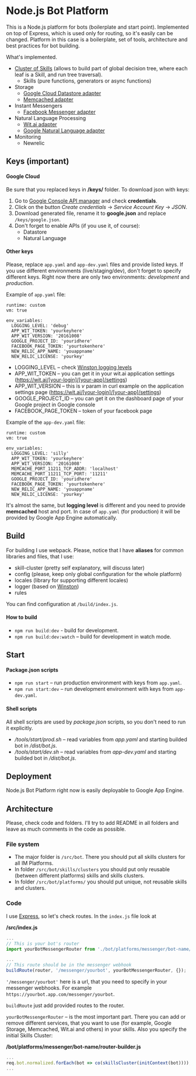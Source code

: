 # Node.js Bot Platform

This is a Node.js platform for bots (boilerplate and start point). Implemented on top of Express, which is used only for routing, so it's easily can be changed. Platform in this case is a boilerplate, set of tools, architecture and best practices for bot building.

What's implemented.
 * [Cluster of Skills](https://github.com/evilai/nbp-skills-cluster) (allows to build part of global decision tree, where each leaf is a Skill, and run tree traversal).
   * Skills (pure functions, generators or async functions)
 * Storage
   * [Google Cloud Datastore adapter](https://github.com/evilai/nbp-adapter-google-datastore)
   * [Memcached adapter](https://github.com/evilai/nbp-adapter-memcached)
 * Instant Messengers
   * [Facebook Messenger adapter](https://github.com/evilai/nbp-adapter-fb-messenger)
 * Natural Language Processing
   * [Wit.ai adapter](https://github.com/evilai/nbp-adapter-wit)
   * [Google Natural Language adapter](https://github.com/evilai/nbp-adapter-google-natural-language)
 * Monitoring
   * Newrelic

## Keys (important)
#### Google Cloud
Be sure that you replaced keys in **/keys/** folder. To download json with keys:
   1. Go to [Google Console API manager](https://console.cloud.google.com/apis/dashboard) and check **credentials**.
   2. Click on the button _Create credentials_ -> _Service Account Key_ -> _JSON_.
   3. Download generated file, rename it to **google.json** and replace `/keys/google.json`.
   4. Don't forget to enable APIs (if you use it, of course):
        * Datastore
        * Natural Language

#### Other keys
Please, replace `app.yaml` and `app-dev.yaml` files and provide listed keys. If you use different environments (live/staging/dev), don't forget to specify different keys. Right now there are only two environments: _development_ and _production_.

Example of `app.yaml` file:
```
runtime: custom
vm: true

env_variables:
  LOGGING_LEVEL: 'debug'
  APP_WIT_TOKEN: 'yourkeyhere'
  APP_WIT_VERSION: '20161008'
  GOOGLE_PROJECT_ID: 'youridhere'
  FACEBOOK_PAGE_TOKEN: 'yourtokenhere'
  NEW_RELIC_APP_NAME: 'youappname'
  NEW_RELIC_LICENSE: 'yourkey'
```
* LOGGING_LEVEL – check [Winston logging levels](https://github.com/winstonjs/winston#logging-levels)
* APP_WIT_TOKEN – you can get it in your wit.ai application settings (https://wit.ai/[your-login]/[your-app]/settings)
* APP_WIT_VERSION – this is _v_ param in curl example on the application settings page (https://wit.ai/[your-login]/[your-app]/settings)
* GOOGLE_PROJECT_ID – you can get it on the dashboard page of your Google project in Google console
* FACEBOOK_PAGE_TOKEN – token of your facebook page

Example of the `app-dev.yaml` file:
```
runtime: custom
vm: true

env_variables:
  LOGGING_LEVEL: 'silly'
  APP_WIT_TOKEN: 'yourkeyhere'
  APP_WIT_VERSION: '20161008'
  MEMCACHE_PORT_11211_TCP_ADDR: 'localhost'
  MEMCACHE_PORT_11211_TCP_PORT: '11211'
  GOOGLE_PROJECT_ID: 'youridhere'
  FACEBOOK_PAGE_TOKEN: 'yourtokenhere'
  NEW_RELIC_APP_NAME: 'youappname'
  NEW_RELIC_LICENSE: 'yourkey' 
```
It's almost the same, but **logging level** is different and you need to provide **memcached** host and port. In case of `app.yaml` (for production) it will be provided by Google App Engine automatically.

## Build
For building I use webpack. Please, notice that I have **aliases** for common libraries and files, that I use:
* skill-cluster (pretty self explanatory, will discuss later)
* config (please, keep only global configuration for the whole platform)
* locales (library for supporting different locales)
* logger (based on [Winston](https://github.com/winstonjs/winston))
* rules

You can find configuration at `/build/index.js`.

#### How to build
* ``npm run build:dev`` - build for development.
* ``npm run build:dev:watch`` – build for development in watch mode.

## Start
#### Package.json scripts
* ``npm run start`` – run production environment with keys from `app.yaml`.
* ``npm run start:dev`` – run development environment with keys from `app-dev.yaml`.

#### Shell scripts
All shell scripts are used by _package.json_ scripts, so you don't need to run it explicitly.
* _/tools/start/prod.sh_ – read variables from _app.yaml_ and starting builded bot in _/dist/bot.js_.
* _/tools/start/dev.sh_ – read variables from _app-dev.yaml_ and starting builded bot in _/dist/bot.js_.

## Deployment
Node.js Bot Platform right now is easily deployable to Google App Engine.

## Architecture
Please, check code and folders. I'll try to add README in all folders and leave as much comments in the code as possible.
### File system
* The major folder is `/src/bot`. There you should put all skills clusters for all IM Platforms.
* In folder `/src/bot/skills/clusters` you should put only reusable (between different platforms) skills and skills clusters.
* In folder `/src/bot/platforms/` you should put unique, not reusable skills and clusters.

### Code
I use [Express](http://expressjs.com/), so let's check routes. In the `index.js` file look at

**/src/index.js**
```js
...
// This is your bot's router
import yourBotMessengerRouter from './bot/platforms/messenger/bot-name/router-builder';

...
// This route should be in the messenger webhook
buildRoute(router, '/messenger/yourbot', yourBotMessengerRouter, {});
```

`'/messenger/yourbot'` here is a url, that you need to specify in your messenger webhooks. For example `https://yourbot.app.com/messenger/yourbot`.

`buildRoute` just add provided routes to the router.

`yourBotMessengerRouter` – is the most important part. There you can add or remove different services, that you want to use (for example, Google Storage, Memcached, Wit.ai and others) in your skills. Also you specify the initial Skills Cluster:
 
 **/bot/platforms/messenger/bot-name/router-builder.js**
 ```js
 ...
 req.bot.normalized.forEach(bot => co(skillsCluster(initContext(bot)))); // skillsCluster is a core cluster of skills 
 ...
 ```